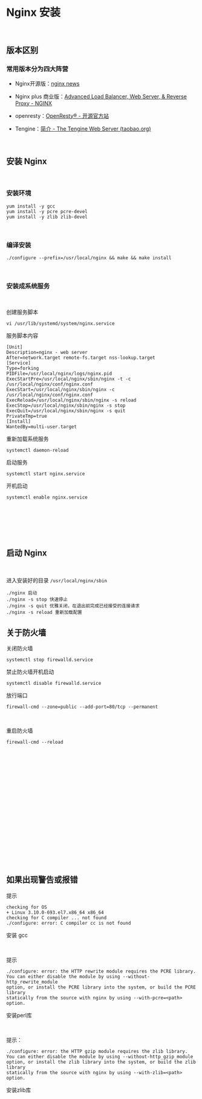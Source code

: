 # Nginx 安装

‍

## 版本区别

### 常用版本分为四大阵营

* Nginx开源版：[nginx news](http://nginx.org/)

* Nginx plus 商业版：[Advanced Load Balancer, Web Server, &amp; Reverse Proxy - NGINX](https://www.nginx.com/)

* openresty：[OpenResty® - 开源官方站](http://openresty.org/cn/)

* Tengine：[简介 - The Tengine Web Server (taobao.org)](http://tengine.taobao.org/)

‍

## 安装 Nginx

‍

### 安装环境

```shell
yum install -y gcc
yum install -y pcre pcre-devel
yum install -y zlib zlib-devel
```

‍

### 编译安装

```shell
./configure --prefix=/usr/local/nginx && make && make install
```

‍

### 安装成系统服务

‍

创建服务脚本

```shell
vi /usr/lib/systemd/system/nginx.service
```

服务脚本内容

```shell
[Unit]
Description=nginx - web server
After=network.target remote-fs.target nss-lookup.target
[Service]
Type=forking
PIDFile=/usr/local/nginx/logs/nginx.pid
ExecStartPre=/usr/local/nginx/sbin/nginx -t -c /usr/local/nginx/conf/nginx.conf
ExecStart=/usr/local/nginx/sbin/nginx -c /usr/local/nginx/conf/nginx.conf
ExecReload=/usr/local/nginx/sbin/nginx -s reload
ExecStop=/usr/local/nginx/sbin/nginx -s stop
ExecQuit=/usr/local/nginx/sbin/nginx -s quit
PrivateTmp=true
[Install]
WantedBy=multi-user.target
```

重新加载系统服务 

```shell
systemctl daemon-reload
```

启动服务 

```shell
systemctl start nginx.service
```

开机启动 

```shell
systemctl enable nginx.service
```

‍

‍

‍

## 启动 Nginx

‍

进入安装好的目录 `/usr/local/nginx/sbin`​

```shell
./nginx 启动
./nginx -s stop 快速停止
./nginx -s quit 优雅关闭，在退出前完成已经接受的连接请求
./nginx -s reload 重新加载配置
```

## 关于防火墙

关闭防火墙

```shell
systemctl stop firewalld.service
```

禁止防火墙开机启动 

```shell
systemctl disable firewalld.service
```

放行端口

```shell
firewall-cmd --zone=public --add-port=80/tcp --permanent
```

‍

重启防火墙

```shell
firewall-cmd --reload
```

‍

‍

‍

‍

‍

‍

‍

‍

‍

‍

## 如果出现警告或报错

提示

```shell
checking for OS
+ Linux 3.10.0-693.el7.x86_64 x86_64
checking for C compiler ... not found
./configure: error: C compiler cc is not found
```

安装 gcc

‍

提示

```shell
./configure: error: the HTTP rewrite module requires the PCRE library.
You can either disable the module by using --without-http_rewrite_module
option, or install the PCRE library into the system, or build the PCRE library
statically from the source with nginx by using --with-pcre=<path> option.
```

安装perl库

‍

提示：

```shell
./configure: error: the HTTP gzip module requires the zlib library.
You can either disable the module by using --without-http_gzip_module
option, or install the zlib library into the system, or build the zlib library
statically from the source with nginx by using --with-zlib=<path> option.
```

安装zlib库

‍
